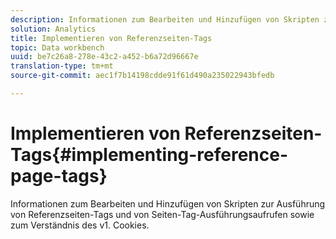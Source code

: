 ```yaml
---
description: Informationen zum Bearbeiten und Hinzufügen von Skripten zur Ausführung von Referenzseiten-Tags und von Seiten-Tag-Ausführungsaufrufen sowie zum Verständnis des v1. Cookies.
solution: Analytics
title: Implementieren von Referenzseiten-Tags
topic: Data workbench
uuid: be7c26a8-278e-43c2-a452-b6a72d96667e
translation-type: tm+mt
source-git-commit: aec1f7b14198cdde91f61d490a235022943bfedb

---
```



# Implementieren von Referenzseiten-Tags{#implementing-reference-page-tags}

Informationen zum Bearbeiten und Hinzufügen von Skripten zur Ausführung von Referenzseiten-Tags und von Seiten-Tag-Ausführungsaufrufen sowie zum Verständnis des v1. Cookies.

